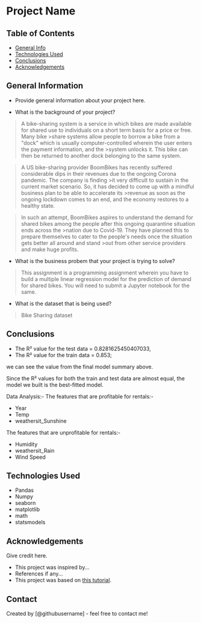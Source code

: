 # Project Name


## Table of Contents
* [General Info](#general-information)
* [Technologies Used](#technologies-used)
* [Conclusions](#conclusions)
* [Acknowledgements](#acknowledgements)

<!-- You can include any other section that is pertinent to your problem -->

## General Information
- Provide general information about your project here.

- What is the background of your project?
> A bike-sharing system is a service in which bikes are made available for shared use to individuals on a short term basis for a price or free. Many bike >share systems allow people to borrow a bike from a "dock" which is usually computer-controlled wherein the user enters the payment information, and the >system unlocks it. This bike can then be returned to another dock belonging to the same system.

>A US bike-sharing provider BoomBikes has recently suffered considerable dips in their revenues due to the ongoing Corona pandemic. The company is finding >it very difficult to sustain in the current market scenario. So, it has decided to come up with a mindful business plan to be able to accelerate its >revenue as soon as the ongoing lockdown comes to an end, and the economy restores to a healthy state.

>In such an attempt, BoomBikes aspires to understand the demand for shared bikes among the people after this ongoing quarantine situation ends across the >nation due to Covid-19. They have planned this to prepare themselves to cater to the people's needs once the situation gets better all around and stand >out from other service providers and make huge profits.

- What is the business probem that your project is trying to solve?

>This assignment is a programming assignment wherein you have to build a multiple linear regression model for the prediction of demand for shared bikes. You will need to submit a Jupyter notebook for the same.

- What is the dataset that is being used?
>Bike Sharing dataset

<!-- You don't have to answer all the questions - just the ones relevant to your project. -->

## Conclusions
<ul>
    <li>The R² value for the test data = 0.8281625450407033,</li>
    <li>The R² value for the train data = 0.853;</li>
    
</ul>
we can see the value from the final model summary above. 

Since the R² values for both the train and test data are almost equal, the model we built is the best-fitted model.

Data Analysis:-
The features that are profitable for rentals:- 
<ul>
<li>Year</li>
<li>Temp</li>
<li>weathersit_Sunshine</li>
</ul>
The features that are unprofitable for rentals:-
<ul>
<li>Humidity</li>
<li>weathersit_Rain</li>
<li>Wind Speed</li>
</ul>

<!-- You don't have to answer all the questions - just the ones relevant to your project. -->

## Technologies Used
- Pandas
- Numpy
- seaborn
- matplotlib
- math
- statsmodels

<!-- As the libraries versions keep on changing, it is recommended to mention the version of library used in this project -->

## Acknowledgements
Give credit here.
- This project was inspired by...
- References if any...
- This project was based on [this tutorial](https://www.example.com).


## Contact
Created by [@githubusername] - feel free to contact me!


<!-- Optional -->
<!-- ## License -->
<!-- This project is open source and available under the [... License](). -->

<!-- You don't have to include all sections - just the one's relevant to your project -->
